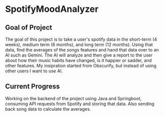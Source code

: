 # SpotifyMoodAnalyzer

## Goal of Project
The goal of this project is to take a user's spotify data in the short-term (4 weeks), medium term (6 months), and long term (12 months). Using that data, find the averages of the songs features and hand that data over to an AI such as Gemini. The AI will analyze and then give a report to the user about how their music habits have changed, is it happier or sadder, and other features. My insipration started from Obscurify, but instead of using other users I want to use AI.

## Current Progress
Working on the backend of the project using Java and Springboot, consuming API requests from Spotify and storing that data. Also sending back song data to calculate the averages.
